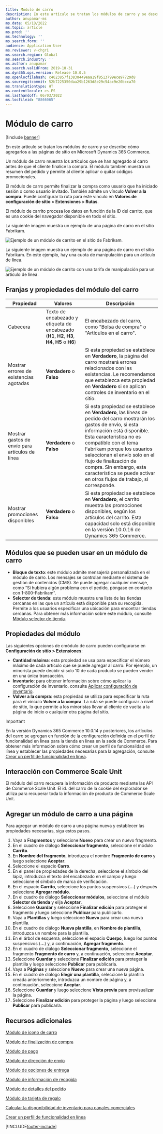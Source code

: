 ```yaml
---
title: Módulo de carro
description: En este artículo se tratan los módulos de carro y se describe cómo agregarlos a las páginas de sitio en Microsoft Dynamics 365 Commerce.
author: anupamar-ms
ms.date: 05/18/2022
ms.topic: article
ms.prod: ''
ms.technology: ''
ms.search.form: ''
audience: Application User
ms.reviewer: v-chgri
ms.search.region: Global
ms.search.industry: ''
ms.author: anupamar
ms.search.validFrom: 2019-10-31
ms.dyn365.ops.version: Release 10.0.5
ms.openlocfilehash: c4023857f13830449eaa19f8513799ece97729d8
ms.sourcegitcommit: 52b7225350daa29b1263d8e29c54ac9e20bcca70
ms.translationtype: HT
ms.contentlocale: es-ES
ms.lasthandoff: 06/03/2022
ms.locfileid: "8866065"
---
```

# <a name="cart-module"></a>Módulo de carro

[!include [banner](includes/banner.md)]

En este artículo se tratan los módulos de carro y se describe cómo agregarlos a las páginas de sitio en Microsoft Dynamics 365 Commerce.

Un módulo de carro muestra los artículos que se han agregado al carro antes de que el cliente finalice la compra. El módulo también muestra un resumen del pedido y permite al cliente aplicar o quitar códigos promocionales.

El módulo de carro permite finalizar la compra como usuario que ha iniciado sesión o como usuario invitado. También admite un vínculo **Volver a la compra**. Puede configurar la ruta para este vínculo en **Valores de configuración de sitio \> Extensiones \> Rutas**.

El módulo de carrito procesa los datos en función de la ID del carrito, que es una cookie del navegador disponible en todo el sitio. 

La siguiente imagen muestra un ejemplo de una página de carro en el sitio Fabrikam.

![Ejemplo de un módulo de carrito en el sitio de Fabrikam.](./media/cart2.PNG)

La siguiente imagen muestra un ejemplo de una página de carro en el sitio Fabrikam. En este ejemplo, hay una cuota de manipulación para un artículo de línea.

![Ejemplo de un módulo de carrito con una tarifa de manipulación para un artículo de línea.](./media/ecommerce-handling-fee.png)

## <a name="cart-module-properties-and-slots"></a>Franjas y propiedades del módulo del carro

| Propiedad | Valores | Descripción |
|----------------|--------|-------------|
| Cabecera | Texto de encabezado y etiqueta de encabezado (**H1**, **H2**, **H3**, **H4**, **H5** o **H6**) | El encabezado del carro, como "Bolsa de compra" o "Artículos en el carro". |
| Mostrar errores de existencias agotadas | **Verdadero** o **Falso** | Si esta propiedad se establece en **Verdadero**, la página del carro mostrará errores relacionados con las existencias. Le recomendamos que establezca esta propiedad en **Verdadero** si se aplican controles de inventario en el sitio. |
| Mostrar gastos de envío para artículos de línea | **Verdadero** o **Falso** | Si esta propiedad se establece en **Verdadero**, las líneas de pedido del carro mostrarán los gastos de envío, si esta información está disponible. Esta característica no es compatible con el tema Fabrikam porque los usuarios seleccionan el envío solo en el flujo de finalización de compra. Sin embargo, esta característica se puede activar en otros flujos de trabajo, si corresponde. |
| Mostrar promociones disponibles| **Verdadero** o **Falso** | Si esta propiedad se establece en **Verdadero**, el carrito muestra las promociones disponibles, según los artículos del carrito. Esta capacidad solo está disponible en la versión 10.0.16 de Dynamics 365 Commerce. |

## <a name="modules-that-can-be-used-in-a-cart-module"></a>Módulos que se pueden usar en un módulo de carro

- **Bloque de texto**: este módulo admite mensajería personalizada en el módulo de carro. Los mensajes se controlan mediante el sistema de gestión de contenidos (CMS). Se puede agregar cualquier mensaje, como “Si hubiera algún problema con el pedido, póngase en contacto con 1-800-Fabrikam”.
- **Selector de tienda**: este módulo muestra una lista de las tiendas cercanas en las que un artículo está disponible para su recogida. Permite a los usuarios especificar una ubicación para encontrar tiendas cercanas. Para obtener más información sobre este módulo, consulte [Módulo selector de tienda](store-selector.md).

## <a name="module-properties"></a>Propiedades del módulo

Las siguientes opciones de cmódulo de carro pueden configurarse en **Configuración de sitio \> Extensiones**:

- **Cantidad máxima**: esta propiedad se usa para especificar el número máximo de cada artículo que se puede agregar al carro. Por ejemplo, un minorista puede decidir si solo 10 de cada producto se pueden vender en una única transacción.
- **Inventario**: para obtener información sobre cómo aplicar la configuración de inventario, consulte [Aplicar configuración de inventario](inventory-settings.md).
- **Volver a la compra**: esta propiedad se utiliza para especificar la ruta para el vínculo **Volver a la compra**. La ruta se puede configurar a nivel de sitio, lo que permite a los minoristas llevar al cliente de vuelta a la página de inicio o cualquier otra página del sitio.

> [!IMPORTANT]
> En la versión Dynamics 365 Commerce 10.0.14 y posteriores, los artículos del carro se agregan en función de la configuración definida en el perfil de funcionalidad en línea para la tienda en línea en la sede de Commerce. Para obtener más información sobre cómo crear un perfil de funcionalidad en línea y establecer las propiedades necesarias para la agregación, consulte [Crear un perfil de funcionalidad en línea](online-functionality-profile.md).

## <a name="commerce-scale-unit-interaction"></a>Interacción con Commerce Scale Unit

El módulo del carro recupera la información de producto mediante las API de Commerce Scale Unit. El id. del carro de la cookie del explorador se utiliza para recuperar toda la información de producto de Commerce Scale Unit.

## <a name="add-a-cart-module-to-a-page"></a>Agregar un módulo de carro a una página

Para agregar un módulo de carro a una página nueva y establecer las propiedades necesarias, siga estos pasos.

1. Vaya a **Fragmentos** y seleccione **Nuevo** para crear un nuevo fragmento.
1. En el cuadro de diálogo **Seleccionar fragmento**, seleccione el módulo **Carrito**.
1. En **Nombre del fragmento**, introduzca el nombre **Fragmento de carro** y luego seleccione **Aceptar**.
1. Seleccione el espacio **Carro**.
1. En el panel de propiedades de la derecha, seleccione el símbolo del lápiz, introduzca el texto del encabezado en el campo y luego seleccione el símbolo de marca de verificación.
1. En el espacio **Carrito**, seleccione los puntos suspensivos (**...**) y después seleccione **Agregar módulo**.
1. En el cuadro de diálogo **Seleccionar módulos**, seleccione el módulo **Selector de tienda** y elija **Aceptar**.
1. Seleccione **Guardar** y seleccione **Finalizar edición** para proteger el fragmento y luego seleccione **Publicar** para publicarlo.
1. Vaya a **Plantillas** y luego seleccione **Nuevo** para crear una nueva plantilla.
1. En el cuadro de diálogo **Nueva plantilla**, en **Nombre de plantilla**, introduzca un nombre para la plantilla.
1. En el árbol de esquema, seleccione el espacio **Cuerpo**, luego los puntos suspensivos (**...**) y, a continuación, **Agregar fragmento**.
1. En el cuadro de diálogo **Seleccionar fragmento**, seleccione el fragmento **Fragmento de carro** y, a continuación, seleccione **Aceptar**.
1. Seleccione **Guardar** y seleccione **Finalizar edición** para proteger la plantilla y luego seleccione **Publicar** para publicarla.
1. Vaya a **Páginas** y seleccione **Nuevo** para crear una nueva página.
1. En el cuadro de diálogo **Elegir una plantilla**, seleccione la plantilla creada anteriormente, introduzca un nombre de página y, a continuación, seleccione **Aceptar**.
1. Seleccione **Guardar** y luego seleccione **Vista previa** para previsualizar la página.
1. Seleccione **Finalizar edición** para proteger la página y luego seleccione **Publicar** para publicarla.

## <a name="additional-resources"></a>Recursos adicionales

[Módulo de icono de carro](cart-icon-module.md)

[Módulo de finalización de compra](add-checkout-module.md)

[Módulo de pago](payment-module.md)

[Módulo de dirección de envío](ship-address-module.md)

[Módulo de opciones de entrega](delivery-options-module.md)

[Módulo de información de recogida](pickup-info-module.md)

[Módulo de detalles del pedido](order-confirmation-module.md)

[Módulo de tarjeta de regalo](add-giftcard.md)

[Calcular la disponibilidad de inventario para canales comerciales](calculated-inventory-retail-channels.md)

[Crear un perfil de funcionalidad en línea](online-functionality-profile.md)


[!INCLUDE[footer-include](../includes/footer-banner.md)]
